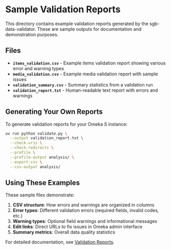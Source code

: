 # Sample Validation Reports

This directory contains example validation reports generated by the sgb-data-validator. These are sample outputs for documentation and demonstration purposes.

## Files

- **`items_validation.csv`** - Example items validation report showing various error and warning types
- **`media_validation.csv`** - Example media validation report with sample issues
- **`validation_summary.csv`** - Summary statistics from a validation run
- **`validation_report.txt`** - Human-readable text report with errors and warnings

## Generating Your Own Reports

To generate validation reports for your Omeka S instance:

```bash
uv run python validate.py \
  --output validation_report.txt \
  --check-uris \
  --check-redirects \
  --profile \
  --profile-output analysis/ \
  --export-csv \
  --csv-output analysis/
```

## Using These Examples

These sample files demonstrate:

1. **CSV structure**: How errors and warnings are organized in columns
2. **Error types**: Different validation errors (required fields, invalid codes, etc.)
3. **Warning types**: Optional field warnings and informational messages
4. **Edit links**: Direct URLs to fix issues in Omeka admin interface
5. **Summary metrics**: Overall data quality statistics

For detailed documentation, see [Validation Reports](https://Stadt-Geschichte-Basel.github.io/sgb-data-validator/validation-reports.html).
